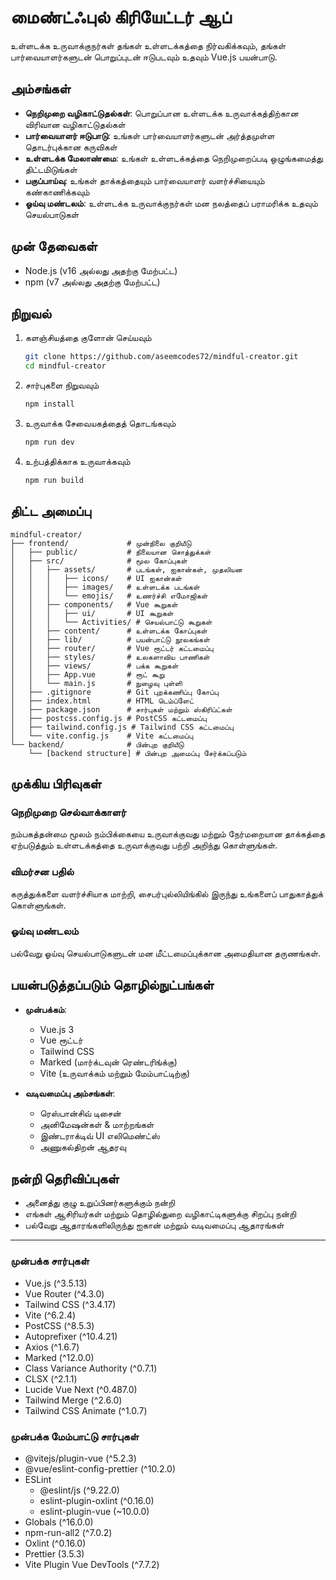 # மைண்ட்ஃபுல் கிரியேட்டர் ஆப்

உள்ளடக்க உருவாக்குநர்கள் தங்கள் உள்ளடக்கத்தை நிர்வகிக்கவும், தங்கள் பார்வையாளர்களுடன் பொறுப்புடன் ஈடுபடவும் உதவும் Vue.js பயன்பாடு.

## அம்சங்கள்

- **நெறிமுறை வழிகாட்டுதல்கள்**: பொறுப்பான உள்ளடக்க உருவாக்கத்திற்கான விரிவான வழிகாட்டுதல்கள்
- **பார்வையாளர் ஈடுபாடு**: உங்கள் பார்வையாளர்களுடன் அர்த்தமுள்ள தொடர்புக்கான கருவிகள்
- **உள்ளடக்க மேலாண்மை**: உங்கள் உள்ளடக்கத்தை நெறிமுறைப்படி ஒழுங்கமைத்து திட்டமிடுங்கள்
- **பகுப்பாய்வு**: உங்கள் தாக்கத்தையும் பார்வையாளர் வளர்ச்சியையும் கண்காணிக்கவும்
- **ஓய்வு மண்டலம்**: உள்ளடக்க உருவாக்குநர்கள் மன நலத்தைப் பராமரிக்க உதவும் செயல்பாடுகள்

## முன் தேவைகள்

- Node.js (v16 அல்லது அதற்கு மேற்பட்ட)
- npm (v7 அல்லது அதற்கு மேற்பட்ட)

## நிறுவல்

1. களஞ்சியத்தை குளோன் செய்யவும்
   ```bash
   git clone https://github.com/aseemcodes72/mindful-creator.git
   cd mindful-creator
   ```

2. சார்புகளை நிறுவவும்
   ```bash
   npm install
   ```

3. உருவாக்க சேவையகத்தைத் தொடங்கவும்
   ```bash
   npm run dev
   ```

4. உற்பத்திக்காக உருவாக்கவும்
   ```bash
   npm run build
   ```

## திட்ட அமைப்பு

```
mindful-creator/
├── frontend/             # முன்நிலை குறியீடு
│   ├── public/           # நிலையான சொத்துக்கள்
│   ├── src/              # மூல கோப்புகள்
│   │   ├── assets/       # படங்கள், ஐகான்கள், முதலியன
│   │   │   ├── icons/    # UI ஐகான்கள்
│   │   │   ├── images/   # உள்ளடக்க படங்கள்
│   │   │   └── emojis/   # உணர்ச்சி எமோஜிகள்
│   │   ├── components/   # Vue கூறுகள்
│   │   │   ├── ui/       # UI கூறுகள்
│   │   │   └── Activities/ # செயல்பாட்டு கூறுகள்
│   │   ├── content/      # உள்ளடக்க கோப்புகள்
│   │   ├── lib/          # பயன்பாட்டு நூலகங்கள்
│   │   ├── router/       # Vue ரூட்டர் கட்டமைப்பு
│   │   ├── styles/       # உலகளாவிய பாணிகள்
│   │   ├── views/        # பக்க கூறுகள்
│   │   ├── App.vue       # ரூட் கூறு
│   │   └── main.js       # நுழைவு புள்ளி
│   ├── .gitignore        # Git புறக்கணிப்பு கோப்பு
│   ├── index.html        # HTML டெம்ப்ளேட்
│   ├── package.json      # சார்புகள் மற்றும் ஸ்கிரிப்ட்கள்
│   ├── postcss.config.js # PostCSS கட்டமைப்பு
│   ├── tailwind.config.js # Tailwind CSS கட்டமைப்பு
│   └── vite.config.js    # Vite கட்டமைப்பு
└── backend/              # பின்புற குறியீடு
    └── [backend structure] # பின்புற அமைப்பு சேர்க்கப்படும்
```

## முக்கிய பிரிவுகள்

### நெறிமுறை செல்வாக்காளர்
நம்பகத்தன்மை மூலம் நம்பிக்கையை உருவாக்குவது மற்றும் நேர்மறையான தாக்கத்தை ஏற்படுத்தும் உள்ளடக்கத்தை உருவாக்குவது பற்றி அறிந்து கொள்ளுங்கள்.

### விமர்சன பதில்
கருத்துக்களை வளர்ச்சியாக மாற்றி, சைபர்புல்லியிங்கில் இருந்து உங்களைப் பாதுகாத்துக் கொள்ளுங்கள்.

### ஓய்வு மண்டலம்
பல்வேறு ஓய்வு செயல்பாடுகளுடன் மன மீட்டமைப்புக்கான அமைதியான தருணங்கள்.

## பயன்படுத்தப்படும் தொழில்நுட்பங்கள்

- **முன்பக்கம்**:
  - Vue.js 3
  - Vue ரூட்டர்
  - Tailwind CSS
  - Marked (மார்க்டவுன் ரெண்டரிங்க்கு)
  - Vite (உருவாக்கம் மற்றும் மேம்பாட்டிற்கு)

- **வடிவமைப்பு அம்சங்கள்**:
  - ரெஸ்பான்சிவ் டிசைன்
  - அனிமேஷன்கள் & மாற்றங்கள்
  - இண்டராக்டிவ் UI எலிமெண்ட்ஸ்
  - அணுகல்திறன் ஆதரவு

## நன்றி தெரிவிப்புகள்

- அனைத்து குழு உறுப்பினர்களுக்கும் நன்றி
- எங்கள் ஆசிரியர்கள் மற்றும் தொழில்துறை வழிகாட்டிகளுக்கு சிறப்பு நன்றி
- பல்வேறு ஆதாரங்களிலிருந்து ஐகான் மற்றும் வடிவமைப்பு ஆதாரங்கள்

---

### முன்பக்க சார்புகள்
- Vue.js (^3.5.13)
- Vue Router (^4.3.0)
- Tailwind CSS (^3.4.17)
- Vite (^6.2.4)
- PostCSS (^8.5.3)
- Autoprefixer (^10.4.21)
- Axios (^1.6.7)
- Marked (^12.0.0)
- Class Variance Authority (^0.7.1)
- CLSX (^2.1.1)
- Lucide Vue Next (^0.487.0)
- Tailwind Merge (^2.6.0)
- Tailwind CSS Animate (^1.0.7)

### முன்பக்க மேம்பாட்டு சார்புகள்
- @vitejs/plugin-vue (^5.2.3)
- @vue/eslint-config-prettier (^10.2.0)
- ESLint
  - @eslint/js (^9.22.0)
  - eslint-plugin-oxlint (^0.16.0)
  - eslint-plugin-vue (~10.0.0)
- Globals (^16.0.0)
- npm-run-all2 (^7.0.2)
- Oxlint (^0.16.0)
- Prettier (3.5.3)
- Vite Plugin Vue DevTools (^7.7.2) 